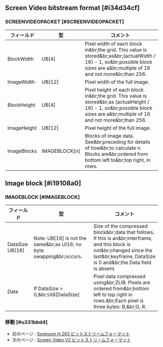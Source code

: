 ## Screen Video bitstream format [#i34d34cf]


### SCREENVIDEOPACKET [#SCREENVIDEOPACKET]

|フィールド|型|コメント|
| --- | --- | --- |
|BlockWidth|UB[4]|Pixel width of each block in&br;the grid. This value is stored&br;as&br;(actualWidth / 16) - 1, so&br;possible block sizes are a&br;multiple of 16 and not more&br;than 256.|
|ImageWidth|UB[12]|Pixel width of the full image.|
|BlockHeight|UB[4]|Pixel height of each block in&br;the grid. This value is stored&br;as (actualHeight / 16) - 1, so&br;possible block sizes are a&br;multiple of 16 and not more&br;than 256.|
|ImageHeight|UB[12]|Pixel height of the full image.|
|ImageBlocks|IMAGEBLOCK[n]|Blocks of image data. See&br;preceding for details of how&br;to calculate n. Blocks are&br;ordered from bottom left to&br;top right, in rows.|


## Image block [#i19108a0]

### IMAGEBLOCK [#IMAGEBLOCK]

|フィールド|型|コメント|
| --- | --- | --- |
|DataSize UB[16]|Note: UB[16] is not the same&br;as UI16; no byte swapping&br;occurs.|Size of the compressed block&br;data that follows. If this is an&br;interframe, and this block is not&br;changed since the last&br;keyframe, DataSize is 0 and&br;the Data field is absent.|
|Data|If DataSize > 0,&br;UI8[DataSize]|Pixel data compressed using&br;ZLIB. Pixels are ordered from&br;bottom left to top right in rows.&br;Each pixel is three bytes: B,&br;G, R.|

### 移動 [#u331bbd4]
* 前のページ : [Sorenson H.263 ビットストリームフォーマット](ビデオ_Sorenson_H.263_ビットストリームフォーマット)
* 次のページ : [Screen Video V2 ビットストリームフォーマット](ビデオ_Screen_Video_V2_ビットストリームフォーマット)
